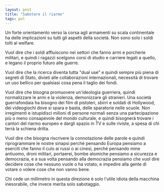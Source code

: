 ```yaml
---
layout: post
title: "Sabotare il riarmo"
tags: pol
---
```

Un forte orientamento verso la corsa agli armamenti su scala continentale ha delle implicazioni su tutti gli aspetti della società. Non sono solo i soldi tolti al welfare.

Vuol dire che i soldi affluiscono nei settori che fanno armi e porcherie militari, e quindi i ragazzi scelgono corsi di studio e carriere legati a quello, e legano il proprio futuro alle guerre.

Vuol dire che la ricerca diventa tutta "dual use" e quindi sempre più piena di segreti di Stato, divieti alle collaborazioni internazionali, necessità di trovare un uso bellico per qualsiasi cosa pena il taglio dei fondi.

Vuol dire che bisogna promuovere un'ideologia guerriera, quindi normalizzare le armi e la violenza, demonizzare gli stranieri. Una società guerrafondaia ha bisogno dei film di pistoleri, sbirri e soldati di Hollywood, dei videogiochi dove si spara e basta, delle sparatorie nelle scuole. Non irregimenti e istupidisci milioni di persone normali senza una partecipazione più o meno consapevole del mondo culturale, e quindi bisognerà trovare i cantori del riarmo europeo e dargli spazio in TV e sulle riviste, a spesa di chi terrà la schiena dritta.

Vuol dire che bisogna riscrivere la connotazione delle parole e quindi riprogrammare le nostre sinapsi perché pensando Europa pensiamo a eserciti che fanno il culo ai russi o ai cinesi, perché pensando mine antiuomo, droni militari, portaerei, bombe atomiche pensiamo a sicurezza e democrazia, e a sua volta pensando alla democrazia pensiamo che vuol dire decidere cose che nessuno vuole o ha votato, e impedire alla gente di votare o volere cose che non vanno bene. 

Chi cede un millimetro in questa direzione è solo l'utile idiota della macchina inesorabile, che invece merita solo sabotaggio.